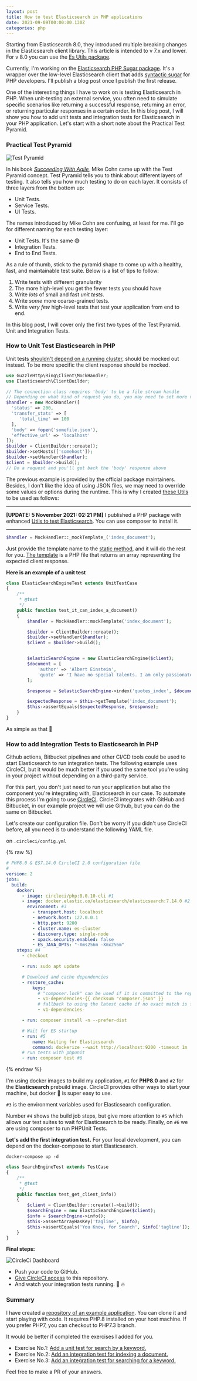 ```yaml
---
layout: post
title: How to test Elasticsearch in PHP applications
date: 2021-09-09T00:00:00.130Z
categories: php
---
```

<div class="caution">
<p>
Starting from Elasticsearch 8.0, they introduced multiple breaking changes in the Elasticsearch client library. 
This article is intended to v 7.x and lower. For v 8.0 you can use the <a href="https://github.
com/imdhemy/es-testing-utils">Es Utils package</a>.
</p>
</div>

Currently, I'm working on the [Elasticsearch PHP Sugar package][1]. It's a wrapper over the low-level Elasticsearch
client that adds [syntactic sugar][2] for PHP developers. I'll publish a blog post once I publish the first release.

One of the interesting things I have to work on is testing Elasticsearch in PHP. When unit-testing an external service,
you often need to simulate specific scenarios like returning a successful response, returning an error, or returning
particular responses in a certain order. In this blog post, I will show you how to add unit tests and integration tests
for Elasticsearch in your PHP application. Let's start with a short note about the Practical Test Pyramid.

### Practical Test Pyramid

![Test Pyramid](/assets/img/test-pyramid.png)

In his book [_Succeeding With Agile_][3]_,_ Mike Cohn came up with the Test Pyramid concept. Test Pyramid tells you to
think about different layers of testing. It also tells you how much testing to do on each layer. It consists of three
layers from the bottom up:

- Unit Tests.
- Service Tests.
- UI Tests.

The names introduced by Mike Cohn are confusing, at least for me. I'll go for different naming for each testing layer:

- Unit Tests. It's the same 😅
- Integration Tests.
- End to End Tests.

As a rule of thumb, stick to the pyramid shape to come up with a healthy, fast, and maintainable test suite. Below is a
list of tips to follow:

1. Write tests with different granularity
2. The more high-level you get the fewer tests you should have
3. Write _lots_ of small and fast _unit tests_.
4. Write _some_ more coarse-grained tests.
5. Write _very few_ high-level tests that test your application from end to end.

In this blog post, I will cover only the first two types of the Test Pyramid. Unit and Integration Tests.

### How to Unit Test Elasticsearch in PHP

Unit tests [shouldn't depend on a running cluster][4], should be mocked out instead. To be more specific the client
response should be mocked.

```php
use GuzzleHttp\Ring\Client\MockHandler;
use Elasticsearch\ClientBuilder;

// The connection class requires 'body' to be a file stream handle
// Depending on what kind of request you do, you may need to set more values here
$handler = new MockHandler([
  'status' => 200,
  'transfer_stats' => [
     'total_time' => 100
  ],
  'body' => fopen('somefile.json'),
  'effective_url' => 'localhost'
]);
$builder = ClientBuilder::create();
$builder->setHosts(['somehost']);
$builder->setHandler($handler);
$client = $builder->build();
// Do a request and you'll get back the 'body' response above
```

The previous example is provided by the official package maintainers. Besides, I don't like the idea of using JSON
files, we may need to override some values or options during the runtime. This is why I created [these Utils][5] to be
used as follows:

---
**[UPDATE: 5 November 2021: 02:21 PM]**
I published a PHP package with enhanced [Utils to test Elasticsearch][14]. You can use composer to install it.

---

```php
$handler = MockHandler::_mockTemplate_('index_document');
```

Just provide the template name to the [static method][13], and it will do the rest for you. [The template][6] is a PHP
file that returns an array representing the expected client response.

**Here is an example of a unit test**

```php
class ElasticSearchEngineTest extends UnitTestCase
{
    /**
     * @test
     */
    public function test_it_can_index_a_document()
    {
        $handler = MockHandler::mockTemplate('index_document');

        $builder = ClientBuilder::create();
        $builder->setHandler($handler);
        $client = $builder->build();


        $elasticSearchEngine = new ElasticSearchEngine($client);
        $document = [
            'author' => 'Albert Einstein',
            'quote' => 'I have no special talents. I am only passionately curious.',
        ];

        $response = $elasticSearchEngine->index('quotes_index', $document);

        $expectedResponse = $this->getTemplate('index_document');
        $this->assertEquals($expectedResponse, $response);
    }
}
```

As simple as that 🚀

### How to add Integration Tests to Elasticsearch in PHP

<div class="info">
 Github actions, Bitbucket pipelines and other CI/CD tools could be used to start Elasticsearch to run integration tests.
 The following example uses CircleCI, but it would be much better if you used the same tool you're using in your project
without depending on a third-party service.
</div>

For this part, you don't just need to run your application but also the component you're integrating with, Elasticsearch
in our case. To automate this process I'm going to use [CircleCI][7]. CircleCI integrates with GitHub and Bitbucket, in
our example project we will use Github, but you can do the same on Bitbucket.

Let's create our configuration file. Don't be worry if you didn't use CircleCI before, all you need is to understand the
following YAML file.

on `.circleci/config.yml`

{% raw %}

```yaml
# PHP8.0 & ES7.14.0 CircleCI 2.0 configuration file
#
version: 2
jobs:
  build:
    docker:
      - image: circleci/php:8.0.10-cli #1
      - image: docker.elastic.co/elasticsearch/elasticsearch:7.14.0 #2
        environment: #3
          - transport.host: localhost
          - network.host: 127.0.0.1
          - http.port: 9200
          - cluster.name: es-cluster
          - discovery.type: single-node
          - xpack.security.enabled: false
          - ES_JAVA_OPTS: "-Xms256m -Xmx256m"
    steps: #4
      - checkout

      - run: sudo apt update

      # Download and cache dependencies
      - restore_cache:
          keys:
            # "composer.lock" can be used if it is committed to the repo
            - v1-dependencies-{{ checksum "composer.json" }}
            # fallback to using the latest cache if no exact match is found
            - v1-dependencies-

      - run: composer install -n --prefer-dist

      # Wait for ES startup
      - run: #5
          name: Waiting for Elasticsearch
          command: dockerize --wait http://localhost:9200 -timeout 1m
      # run tests with phpunit
      - run: composer test #6

```

{% endraw %}

I'm using docker images to build my application, `#1` for **PHP8.0** and `#2` for the **Elasticsearch** prebuild image.
CircleCI provides other ways to start your machine, but docker 🐳 is super easy to use.

`#3` is the environment variables used for Elasticsearch configuration.

Number `#4` shows the build job steps, but give more attention to `#5` which allows our test suites to wait for
Elasticsearch to be ready. Finally, on `#6` we are using composer to run PHPUnit Tests.

**Let's add the first integration test.** For your local development, you can depend on the docker-compose to start
Elasticsearch.

```
docker-compose up -d
```

```php
class SearchEngineTest extends TestCase
{
    /**
     * @test
     */
    public function test_get_client_info()
    {
        $client = ClientBuilder::create()->build();
        $searchEngine = new ElasticSearchEngine($client);
        $info = $searchEngine->info();
        $this->assertArrayHasKey('tagline', $info);
        $this->assertEquals('You Know, for Search', $info['tagline']);
    }
}

```

**Final steps:**

![CircleCi Dashboard](/assets/img/circle-ci-es-php-app.png)

- Push your code to GitHub.
- [Give CircleCI access][11] to this repository.
- And watch your integration tests running. 🚀 🔥

### Summary

I have created a [repository of an example application][12]. You can clone it and start playing with code. It requires
PHP.8 installed on your host machine. If you prefer PHP7, you can checkout to PHP7.3 branch.

It would be better if completed the exercises I added for you.

- Exercise No.1: [Add a unit test for search by a keyword.][8]
- Exercise No.2: [Add an integration test for indexing a document.][9]
- Exercise No.3: [Add an integration test for searching for a keyword.][10]

Feel free to make a PR of your answers.

[1]: https://github.com/imdhemy/elasticsearch-php-sugar

[2]: https://en.wikipedia.org/wiki/Syntactic_sugar

[3]: https://www.goodreads.com/book/show/6707987-succeeding-with-agile

[4]: https://github.com/elastic/elasticsearch-php/pull/618#issuecomment-323816444

[5]: https://github.com/imdhemy/testing-es-in-php/tree/master/tests/Utils

[6]: https://github.com/imdhemy/testing-es-in-php/blob/master/tests/fixtures/responses/index_document.php

[7]: https://circleci.com/

[8]: https://github.com/imdhemy/testing-es-in-php/blob/master/tests/Unit/ElasticSearchEngineTest.php#L39

[9]: https://github.com/imdhemy/testing-es-in-php/blob/master/tests/Integration/SearchEngineTest.php#L26

[10]: https://github.com/imdhemy/testing-es-in-php/blob/master/tests/Integration/SearchEngineTest.php#L35

[11]: https://app.circleci.com/

[12]: https://github.com/imdhemy/testing-es-in-php

[13]: https://github.com/imdhemy/testing-es-in-php/blob/master/tests/Utils/MockHandler.php#L45

[14]: https://github.com/imdhemy/es-testing-utils
